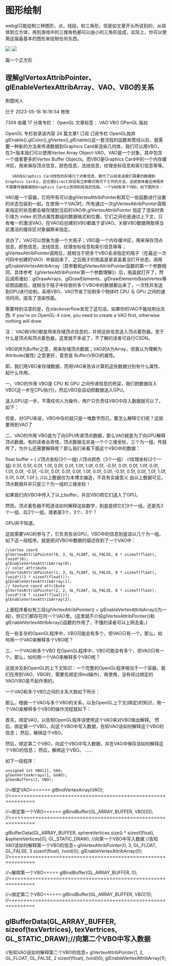 # 图形绘制

webgl只能绘制三种图形，点，线段，和三角形，但是如文章开头所说到的，从球体到立方体，再到游戏中的三维角色都可以由小的三角形组成，实际上，你可以使用这届最基本的图形来绘制任何东西。

<img src="./01.png" />

<img src="./02.png" />



画一个正方形

























## 理解glVertexAttribPointer、glEnableVertexAttribArray、VAO、VBO的关系

荆楚闲人

已于 2023-05-16 16:16:54 修改

7309
 收藏 17
分类专栏： OpenGL 文章标签： VAO VBO OPenGL
版权

OpenGL
专栏收录该内容
24 篇文章1 订阅
订阅专栏
OpenGL抛弃glEnable(),glColor(),glVertex(),glEnable()这一套流程的函数和管线以后，就需要一种新的方法来传递数据到Graphics Card来渲染几何体，我们可以用VBO， 在3+版本我们可以使用Vertex Array Object-VAO，VAO是一个对象，其中包含一个或者更多的Vertex Buffer Objects。而VBO是Graphics Card中的一个内存缓冲区，用来保存顶点信息，颜色信息，法线信息，纹理坐标信息和索引信息等等。

       VAO在Graphics Card线性的存储几个对象信息，替代了以前发送我们需要的数据到Graphics Card上，这也是Direct3D没有立即模式情况下工作的方法，这就意味着应用程序不需要传输数据到Graphics Card上而得到较高的性能。一个VAO有多个VBO，如下图所示：



VAO是一个容器，它将所有可以由glVertexAttribPointer和其它一些函数进行设置的状态包装到一起。在使用一个VAO时，所有通过一次glVertexAttribPointer调用来指定的状态都会被存储到当前的VAO中,glVertexAttribPointer 指定了渲染时索引值为 index 的顶点属性数组的数据格式和位置。它们之间也是通过上下文，只有唯一的激活VAO，在VAO后创建的VBO都属于该VAO。关联VBO数据用取得当前激活的缓存区对象偏移来指定。

说白了，VAO可以想象为是一个大瓶子；VBO是一个内存缓冲区，用来保存顶点信息，颜色信息，法线信息，纹理坐标信息和索引信息等等；glVertexAttribPointer调用后，就相当于把多个VBO丢进指定的瓶子（在最近一次代码中创建的VAO）中装起来了，之后瓶子的瓶盖是紧紧盖着没打开状态，调用glEnableVertexAttribArray（其参数和glVertexAttribPointer函数的第一个参数相同，具体参考《glVertexAttribPointer第一个参数理解》）后，瓶盖就打开了，然后调用诸如：glDrawArrays、glDrawElements、glDrawElementsBaseVertex等绘图函数后，就相当于瓶子中存放的多个VBO中的数据都出来了，一次性并发送到GPU进行绘制。采用VBO、VAO节省了绘制多个物体时 CPU 与 GPU 之间的通讯时间，提高了渲染性能。

需要特别注意的是，在stackoverflow发现了这句话，如果你的VAO不能绘制出东西:
If you're on OpenGL-4 core, you need to create a VAO first, otherwise nothing will draw

注： VAO和VBO都是用来存储顶点信息的，并把这些信息送入顶点着色器。至于什么是顶点和顶点着色器，这里就不多说了，不了解的读者可自行CSDN。

VBO的B为Buffer之意，用来存储顶点数据；VAO的A为Array，但我认为理解为 Attribute(属性) 之意更好，意思是 Buffer(VBO)的属性。

即，我们用VBO来存储数据，而用VAO来告诉计算机这些数据分别有什么属性、起什么作用。

一、VBO的作用
VBO是 CPU 和 GPU 之间传递信息的桥梁，我们把数据存入VBO(这一步在CPU执行)，然后VBO会自动把数据送入GPU。

送入GPU这一步，不需任何人为操作，用户只负责往VBO中存入数据就可以了。如下：



但是，对GPU来说，VBO中存的就只是一堆数字而已，要怎么解释它们呢？这就要用到VAO了

二、VAO的作用
VBO是为了向GPU传递顶点数据，那么VAO就是为了向GPU解释顶点数据。有的读者会奇怪，顶点数据无非是一个个三维坐标，三个为一组，传就传了，为什么还需要解释呢？那么我们来看下面这个VBO中的数据：

float buffer = {
   	//顶点坐标(3个一组)              //顶点颜色（3个一组）              //纹理坐标(2个一组)
    0.5f,  0.5f, 0.0f,                1.0f, 0.0f, 0.0f,               1.0f, 1.0f,
    0.5f, -0.5f, 0.0f,                0.0f, 1.0f, 0.0f,               1.0f, 0.0f,
   -0.5f, -0.5f, 0.0f,                0.0f, 0.0f, 1.0f,               0.0f, 0.0f,
   -0.5f,  0.5f, 0.0f,                1.0f, 1.0f, 0.0f,               0.0f, 1.0f
};
//以上数据仅为本博文编造，不具有实操意义
由以上数据可见，顶点数据并非只是三个为一组的三维坐标！

如果我们向VBO中传入了以上buffer，并且VBO把它们送入了GPU。

然而，顶点着色器不知道该如何解释这些数字，到底是把它们3个一组，还是先3个一组、后2个一组，或者是3个、2个、3个？

GPU并不知道。

这就需要VAO的参与了，它负责告诉GPU，VBO中的信息到底该以几个为一组。如下这一段程序，就是把对VBO中数据的描述存到了一个VAO中：

	//vertex coord
	glVertexAttribPointer(0, 3, GL_FLOAT, GL_FALSE, 8 * sizeof(float), (void*)0);
	glEnableVertexAttribArray(0);
	// color attribute
	glVertexAttribPointer(1, 3, GL_FLOAT, GL_FALSE, 8 * sizeof(float), (void*)(3 * sizeof(float)));
	glEnableVertexAttribArray(1);
	// texture coord attribute
	glVertexAttribPointer(2, 2, GL_FLOAT, GL_FALSE, 8 * sizeof(float), (void*)(6 * sizeof(float)));
	glEnableVertexAttribArray(2);
上面程序看似有三段(glVertexAttribPointer() + glEnableVertexAttribArray()为一段)，但它们都存在同一个VAO里。(这里就不介绍glVertexAttribPointer()和glEnableVertexAttribArray()函数的作用了，不懂的读者可以上网去查。)

在一些复杂的OpenGL程序中，VBO可能会有多个，但VAO只有一个。那么，如何用一个VAO来解释多个VBO呢？

三、一个VAO和多个VBO
在OpenGL程序中，VBO可能会有多个，但VAO只有一个。那么，如何用一个VAO来解释多个VBO呢？

这就涉及到OpenGL的上下文知识：一个完整的OpenGL程序相当于一个容器，我们在用到VAO、VBO时，需要先绑定(Bind操作)、再使用，没有经过绑定的VAO/VBO是不起作用的。

一个VAO和多个VBO之间的关系大致如下所示：



那么，根据一个VAO与多个VBO的关系，以及OpenGL上下文(绑定)的知识，用一个VAO来解释多个VBO的操作流程就如下：

首先，绑定VAO，以告知OpenGL程序该使用这个VAO来对VBO做出解释。
然后，绑定第一个VBO，向这个VBO中写入数据，告知VAO该如何解释这个VBO的信息；
然后，解绑这个VBO。

然后，绑定第二个VBO，向这个VBO中写入数据，并在VAO中保存该如何解释这个VBO的信息；
然后，解绑这个VBO。
……

如下一段程序：

	unsigned int VBO[2], VAO;
	glGenVertexArrays(1, &VAO);
	glGenBuffers(2, VBO);
//=绑定VAO=======
glBindVertexArray(VAO);
//===============================================================

//=绑定第一个VBO======
glBindBuffer(GL_ARRAY_BUFFER, VBO[0]);
//===============================================================

glBufferData(GL_ARRAY_BUFFER, sphereVertices.size() * sizeof(float), &sphereVertices[0], GL_STATIC_DRAW); //向第一个VBO中写入数据
//告知VAO该如何解释第一个VBO的信息=
glVertexAttribPointer(0, 3, GL_FLOAT, GL_FALSE, 3 sizeof(float), (void)0);
glEnableVertexAttribArray(0);
//===============================================================

//=解绑第一个VBO=====
glBindBuffer(GL_ARRAY_BUFFER, 0);
//===============================================================

//=绑定第二个VBO======
glBindBuffer(GL_ARRAY_BUFFER, VBO[1]);
//===============================================================

## glBufferData(GL_ARRAY_BUFFER, sizeof(texVertrices), texVertrices, GL_STATIC_DRAW);//向第二个VBO中写入数据

//告知VAO该如何解释第二个VBO的信息=
glVertexAttribPointer(1, 2, GL_FLOAT, GL_FALSE, 2 sizeof(float), (void)0);
glEnableVertexAttribArray(1);
 